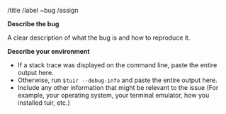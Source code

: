 /title
/label ~bug
/assign

**Describe the bug**

A clear description of what the bug is and how to reproduce it.

**Describe your environment**
- If a stack trace was displayed on the command line, paste the entire output here.
- Otherwise, run ``$tuir --debug-info`` and paste the entire output here.
- Include any other information that might be relevant to the issue (For example, your operating system, your terminal emulator, how you installed tuir, etc.)
